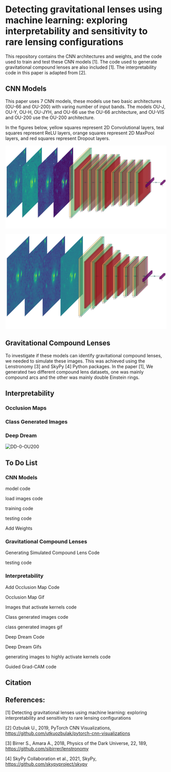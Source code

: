 # Detecting gravitational lenses using machine learning: exploring interpretability and sensitivity to rare lensing configurations
This repository contains the CNN architectures and weights, and the code used to train and test these CNN models [1]. The code used to generate gravitational compound lenses are also included [1]. The interpretability code in this paper is adapted from [2]. 


## CNN Models
This paper uses 7 CNN models, these models use two basic architectures (OU-66 and OU-200) with varing number of input bands. The models OU-J, OU-Y, OU-H, OU-JYH, and OU-66 use the OU-66 architecture, and OU-VIS and OU-200 use the OU-200 architecture. 

In the figures below, yellow squares represent 2D Convolutional layers, teal squares represent ReLU layers, orange squares represent 2D MaxPool layers, and red squares represent Dropout layers.

![OU-66](https://github.com/JoshWilde/LensFindery-McLensFinderFace/blob/main/CNN%20Models/OU-66_3-1.png)


![OU-200](https://github.com/JoshWilde/LensFindery-McLensFinderFace/blob/main/CNN%20Models/OU-200-4BANDS-CLEAR_3-1.png)



## Gravitational Compound Lenses
To investigate if these models can identify gravitational compound lenses, we needed to simulate these images. This was achieved using the Lenstronomy [3] and SkyPy [4] Python packages. In the paper [1], We generated two different compound lens datasets, one was mainly compound arcs and the other was mainly double Einstein rings.

## Interpretability

### Occlusion Maps

### Class Generated Images

### Deep Dream

![DD-0-OU200](https://github.com/JoshWilde/LensFindery-McLensFinderFace/blob/main/Interpretability/DeepDreamImagesGif_250952_OU200.gif)

## To Do List
### CNN Models
model code

load images code

training code

testing code

Add Weights

### Gravitational Compound Lenses
Generating Simulated Compound Lens Code

testing code

### Interpretability
Add Occlusion Map Code

Occlusion Map Gif

Images that activate kernels code

Class generated images code

class generated images gif

Deep Dream Code

Deep Dream Gifs

generating images to highly activate kernels code

Guided Grad-CAM code



## Citation


## References:
[1] Detecting gravitational lenses using machine learning: exploring interpretability and sensitivity to rare lensing configurations

[2] Ozbulak U., 2019, PyTorch CNN Visualizations, https://github.com/utkuozbulak/pytorch-cnn-visualizations 

[3] Birrer S., Amara A., 2018, Physics of the Dark Universe, 22, 189, https://github.com/sibirrer/lenstronomy

[4] SkyPy Collaboration et al., 2021, SkyPy, https://github.com/skypyproject/skypy
